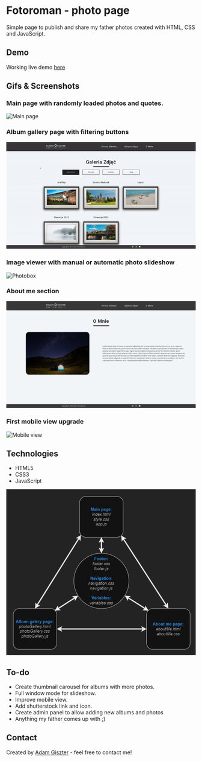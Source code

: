 # Fotoroman - photo page

Simple page to publish and share my father photos created with HTML, CSS and JavaScript.

## Demo
Working live demo <a href="https://giszta.github.io/photopage/" target="_blank">here</a>


## Gifs & Screenshots
### Main page with randomly loaded photos and quotes.

![Main page](./readme/main_page.gif)

### Album gallery page with filtering buttons
![Photo album gallery](./readme/photo_album.gif)

### Image viewer with manual or automatic photo slideshow
![Photobox](./readme/photobox.gif)

### About me section
![About me](./readme/about_me.png)

### First mobile view upgrade
![Mobile view](./readme/mobile_view.gif)




## Technologies
* HTML5
* CSS3
* JavaScript

![Mobile view](./readme/page_schema.png)

## To-do
* Create thumbnail carousel for albums with more photos.
* Full window mode for slideshow.
* Improve mobile view.
* Add shutterstock link and icon.
* Create admin panel to allow adding new albums and photos
* Anything my father comes up with ;)

## Contact



Created by <a href="https://www.linkedin.com/in/adam-giszter/" target="_blank">Adam Giszter</a> - feel free to contact me!
